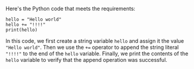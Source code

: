 Here's the Python code that meets the requirements:
```
hello = "Hello world"
hello += "!!!!"
print(hello)
```
In this code, we first create a string variable `hello` and assign it the value `"Hello world"`. Then we use the `+=` operator to append the string literal `"!!!!"` to the end of the `hello` variable. Finally, we print the contents of the `hello` variable to verify that the append operation was successful.

